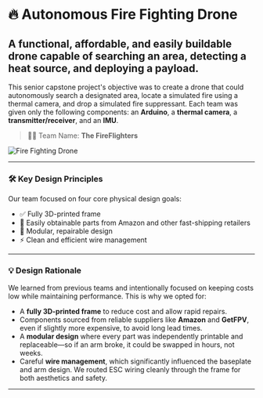 # 🔥 Autonomous Fire Fighting Drone

## A functional, affordable, and easily buildable drone capable of searching an area, detecting a heat source, and deploying a payload.

This senior capstone project's objective was to create a drone that could autonomously search a designated area, locate a simulated fire using a thermal camera, and drop a simulated fire suppressant. Each team was given only the following components: an **Arduino**, a **thermal camera**, a **transmitter/receiver**, and an **IMU**.

> 👨‍🚒 Team Name: **The FireFlighters**

![Fire Fighting Drone](images/fire_drone.jpg) 

---

### 🛠️ Key Design Principles

Our team focused on four core physical design goals:

- ✅ Fully 3D-printed frame
- 🛒 Easily obtainable parts from Amazon and other fast-shipping retailers
- 🧩 Modular, repairable design
- ⚡ Clean and efficient wire management

---

### 💡 Design Rationale

We learned from previous teams and intentionally focused on keeping costs low while maintaining performance. This is why we opted for:

- A **fully 3D-printed frame** to reduce cost and allow rapid repairs.
- Components sourced from reliable suppliers like **Amazon** and **GetFPV**, even if slightly more expensive, to avoid long lead times.
- A **modular design** where every part was independently printable and replaceable—so if an arm broke, it could be swapped in hours, not weeks.
- Careful **wire management**, which significantly influenced the baseplate and arm design. We routed ESC wiring cleanly through the frame for both aesthetics and safety.

---
